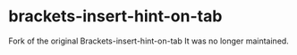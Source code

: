 # brackets-insert-hint-on-tab

Fork of the original Brackets-insert-hint-on-tab
It was no longer maintained.
